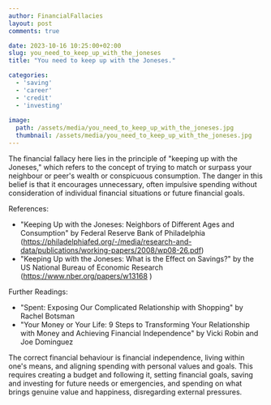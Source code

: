```yaml
---
author: FinancialFallacies
layout: post
comments: true

date: 2023-10-16 10:25:00+02:00  
slug: you_need_to_keep_up_with_the_joneses
title: "You need to keep up with the Joneses."

categories:
  - 'saving'
  - 'career'
  - 'credit'
  - 'investing'
  
image:
  path: /assets/media/you_need_to_keep_up_with_the_joneses.jpg
  thumbnail: /assets/media/you_need_to_keep_up_with_the_joneses.jpg
---
```


The financial fallacy here lies in the principle of "keeping up with the Joneses," which refers to the concept of trying to match or surpass your neighbour or peer's wealth or conspicuous consumption. The danger in this belief is that it encourages unnecessary, often impulsive spending without consideration of individual financial situations or future financial goals.

References: 
- "Keeping Up with the Joneses: Neighbors of Different Ages and Consumption" by Federal Reserve Bank of Philadelphia (https://philadelphiafed.org/-/media/research-and-data/publications/working-papers/2008/wp08-26.pdf)
- "Keeping Up with the Joneses: What is the Effect on Savings?" by the US National Bureau of Economic Research (https://www.nber.org/papers/w13168 )

Further Readings:
- "Spent: Exposing Our Complicated Relationship with Shopping" by Rachel Botsman
- "Your Money or Your Life: 9 Steps to Transforming Your Relationship with Money and Achieving Financial Independence" by Vicki Robin and Joe Dominguez 

The correct financial behaviour is financial independence, living within one's means, and aligning spending with personal values and goals. This requires creating a budget and following it, setting financial goals, saving and investing for future needs or emergencies, and spending on what brings genuine value and happiness, disregarding external pressures.

